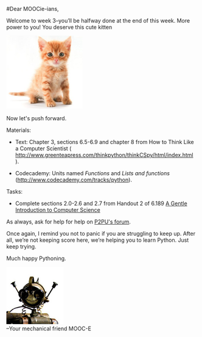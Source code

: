 #Dear MOOCie-ians,

Welcome to week 3–you’ll be halfway done at the end of this week. More power to you! You deserve this cute 
kitten 

![kitten](../img/cute-kitten.jpg)

Now let's push forward.

Materials:

* Text: Chapter 3, sections 6.5-6.9 and chapter 8 from How to Think Like a Computer Scientist ( http://www.greenteapress.com/thinkpython/thinkCSpy/html/index.html ).

* Codecademy: Units named *Functions* and *Lists and functions* (http://www.codecademy.com/tracks/python).


Tasks:

* Complete sections 2.0-2.6 and 2.7 from Handout 2 of 6.189 [A Gentle Introduction to Computer Science](http://ocw.mit.edu/courses/electrical-engineering-and-computer-science/6-189-a-gentle-introduction-to-programming-using-python-january-iap-2011/assignments/MIT6_189IAP11_hw2.pdf) 


As always, ask for help for help on [P2PU's forum](http://discourse.p2pu.org/c/gentle-introduction-to-python).

Once again, I remind you not to panic if you are struggling to keep up. After all, we’re not keeping score here, we’re helping you to learn Python. Just keep trying.

Much happy Pythoning.

![moocie face](../img/moocie-mug.jpg)  
–Your mechanical friend MOOC-E
